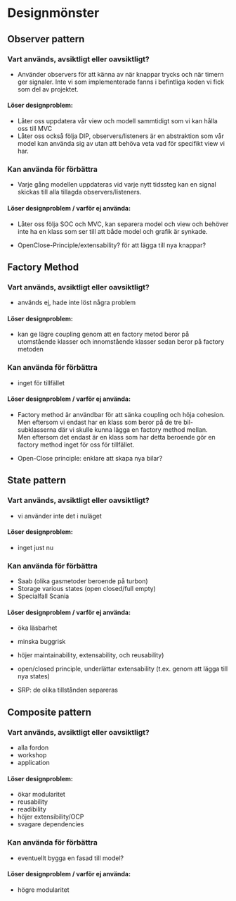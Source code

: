 # Designmönster
## Observer pattern
### Vart används, avsiktligt eller oavsiktligt?
- Använder observers för att känna av när knappar trycks och när timern ger signaler. Inte vi som implementerade fanns i befintliga koden vi fick som del av projektet. 

#### Löser designproblem:
- Låter oss uppdatera vår view och modell sammtidigt som vi kan hålla oss till MVC
- Låter oss också följa DIP, observers/listeners är en abstraktion som vår model kan använda sig av utan att behöva veta vad för specifikt view vi har. 

### Kan använda för förbättra
- Varje gång modellen uppdateras vid varje nytt tidssteg kan en signal skickas till alla tillagda observers/listeners. 

#### Löser designproblem / varför ej använda:
- Låter oss följa SOC och MVC, kan separera model och view och behöver inte ha en klass som ser till att både model och grafik är synkade.

- OpenClose-Principle/extensability? för att lägga till nya knappar?


## Factory Method
### Vart används, avsiktligt eller oavsiktligt?
- används ej, hade inte löst några problem

#### Löser designproblem:
- kan ge lägre coupling genom att en factory metod beror på utomstående klasser och innomstående klasser sedan beror på factory metoden

### Kan använda för förbättra
- inget för tillfället

#### Löser designproblem / varför ej använda:
- Factory method är användbar för att sänka coupling och höja cohesion.\
Men eftersom vi endast har en klass som beror på de tre bil-subklasserna där vi skulle kunna lägga en factory method mellan.\
Men eftersom det endast är en klass som har detta beroende gör en factory method inget för oss för tillfället.

- Open-Close principle: enklare att skapa nya bilar?

## State pattern
### Vart används, avsiktligt eller oavsiktligt?
- vi använder inte det i nuläget

#### Löser designproblem:
- inget just nu

### Kan använda för förbättra
- Saab (olika gasmetoder beroende på turbon)
- Storage various states (open closed/full empty)
- Specialfall Scania 


#### Löser designproblem / varför ej använda:
- öka läsbarhet 
- minska buggrisk 
- höjer maintainability, extensability, och reusability)
- open/closed principle, underlättar extensability (t.ex. genom att lägga till nya states)

- SRP: de olika tillstånden separeras






## Composite pattern
### Vart används, avsiktligt eller oavsiktligt?
- alla fordon
- workshop
- application

#### Löser designproblem:
- ökar modularitet
- reusability
- readibility 
- höjer extensibility/OCP
- svagare dependencies 

### Kan använda för förbättra
- eventuellt bygga en fasad till model? 

#### Löser designproblem / varför ej använda:
- högre modularitet



